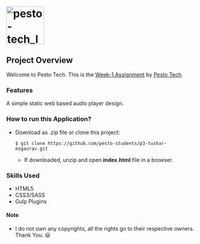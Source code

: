 # <a href="https://www.pesto.tech/become-a-developer/" target="_blank"><img src="https://pestotech.b-cdn.net/pesto-logo-black.png" alt="pesto-tech_logo" width="100px"></a>

## Project Overview
Welcome to Pesto Tech. This is the [Week-1 Assignment](https://pestotech.teachable.com/courses/1782350/lectures/40231525) by [Pesto Tech](https://www.pesto.tech/become-a-developer/).

### Features
A simple static web based audio player design.

### How to run this Application?
  * Download as .zip file or clone this project:
    ```
    $ git clone https://github.com/pesto-students/p3-tushar-msgaurav.git
    ```
    * If downloaded, unzip and open **index.html** file in a browser.

### Skills Used
  * HTML5
  * CSS3/SASS
  * Gulp Plugins

#### Note
  * I do not own any copyrights, all the rights go to their respective owners. Thank You. :smiley:
